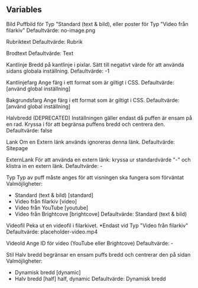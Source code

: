 
Variables
---------

Bild
Puffbild för Typ "Standard (text & bild), eller poster för Typ "Video från filarkiv"
Defaultvärde: no-image.png

Rubriktext
Defaultvärde: Rubrik 

Brodtext
Defaultvärde: Text

Kantlinje
Bredd på kantlinje i pixlar. Sätt till negativt värde för att använda sidans globala inställning.
Defaultvärde: -1

Kantlinjefarg
Ange färg i ett format som är giltigt i CSS.
Defaultvärde: [använd global inställning]

Bakgrundsfarg
Ange färg i ett format som är giltigt i CSS.
Defaultvärde: [använd global inställning]

Halvbredd (DEPRECATED)
Inställningen gäller endast då puffen är ensam på en rad. Kryssa i för att begränsa puffens bredd och centrera den.
Defaultvärde: false
 
Lank
Om en Extern länk används ignoreras denna länk.
Defaultvärde: Sitepage
	
ExternLank
För att använda en extern länk: kryssa ur standardvärde "-" och klistra in en extern länk.
Defaultvärde: -

Typ
Typ av puff måste anges för att visningen ska fungera som förväntat
Valmöjligheter: 
- Standard (text & bild) [standard]
- Video från filarkiv [video]
- Video från YouTube [youtube]
- Video från Brightcove [brightcove] 
Defaultvärde: Standard (text & bild)

Videofil
Peka ut en videofil i filarkivet. *Endast vid Typ "Video från filarkiv"
Defaultvärde: placeholder-video.mp4
	
VideoId
Ange ID för video (YouTube eller Brightcove)
Defaultvärde: -

Stil
Halv bredd begränsar en ensam puffs bredd och centrerar den på sidan
Valmöjligheter: 
- Dynamisk bredd [dynamic]
- Halv bredd [half]
half, dynamic
Defaultvärde: Dynamisk bredd

